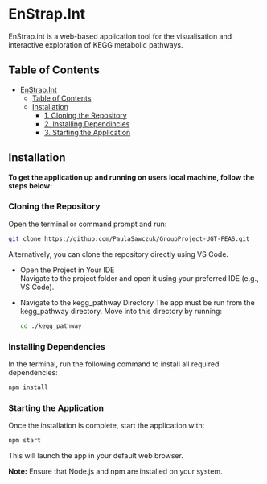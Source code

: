 # EnStrap.Int

EnStrap.int is a web-based application tool for the visualisation and interactive exploration of KEGG metabolic pathways.  

## Table of Contents

- [EnStrap.Int](#enstrap.int)
  - [Table of Contents](#table-of-contents)
  - [Installation](#installation)
    - [1. Cloning the Repository](#1-cloning-the-repository)
    - [2. Installing Dependincies](#2-installing-dependincies)
    - [3. Starting the Application](#3-starting-the-application)

## Installation 

**To get the application up and running on users local machine, follow the steps below:**

### Cloning the Repository  
  Open the terminal or command prompt and run:  

  ```bash  
  git clone https://github.com/PaulaSawczuk/GroupProject-UGT-FEAS.git
  ```

  Alternatively, you can clone the repository directly using VS Code.

- Open the Project in Your IDE  
  Navigate to the project folder and open it using your preferred IDE (e.g., VS Code).

- Navigate to the kegg_pathway Directory
  The app must be run from the kegg_pathway directory. Move into this directory by running:

  ```bash
  cd ./kegg_pathway
  ```

### Installing Dependencies  
  In the terminal, run the following command to install all required dependencies:  

  ```bash
  npm install
  ```
### Starting the Application  
  Once the installation is complete, start the application with:  

  ```bash
  npm start
  ```

  This will launch the app in your default web browser.
  
**Note:** Ensure that Node.js and npm are installed on your system.

